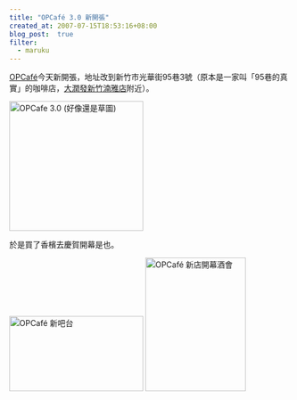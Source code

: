 ```yaml
---
title: "OPCafé 3.0 新開張"
created_at: 2007-07-15T18:53:16+08:00
blog_post:  true
filter:
  - maruku
---
```


[OPCafé](http://opcafe.net/)今天新開張，地址改到新竹市光華街95巷3號（原本是一家叫「95巷的真實」的咖啡店，[大潤發新竹湳雅店](http://www.rt-mart.com.tw/info.asp?ID=12)附近）。

<a href="http://www.flickr.com/photos/hlb/852295183/" title="相片分享"><img src="http://farm2.static.flickr.com/1230/852295183_cb82312ebc_m.jpg" width="240" height="233" alt="OPCafe 3.0 (好像還是草圖)" /></a>

於是買了香檳去慶賀開幕是也。

<a href="http://www.flickr.com/photos/hlb/817463368/" title="相片分享"><img src="http://farm2.static.flickr.com/1143/817463368_5e8d0b431c_m.jpg" width="240" height="135" alt="OPCafé 新吧台" /></a> <a href="http://www.flickr.com/photos/hlb/816577375/" title="相片分享"><img src="http://farm2.static.flickr.com/1030/816577375_bd250283d6_m.jpg" width="180" height="240" alt="OPCafé 新店開幕酒會" /></a>
